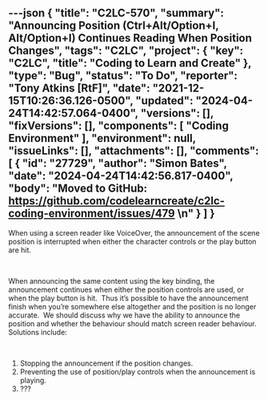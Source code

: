 ---json
{
  "title": "C2LC-570",
  "summary": "Announcing Position (Ctrl+Alt/Option+I, Alt/Option+I) Continues Reading When Position Changes",
  "tags": "C2LC",
  "project": {
    "key": "C2LC",
    "title": "Coding to Learn and Create"
  },
  "type": "Bug",
  "status": "To Do",
  "reporter": "Tony Atkins [RtF]",
  "date": "2021-12-15T10:26:36.126-0500",
  "updated": "2024-04-24T14:42:57.064-0400",
  "versions": [],
  "fixVersions": [],
  "components": [
    "Coding Environment"
  ],
  "environment": null,
  "issueLinks": [],
  "attachments": [],
  "comments": [
    {
      "id": "27729",
      "author": "Simon Bates",
      "date": "2024-04-24T14:42:56.817-0400",
      "body": "Moved to GitHub: <https://github.com/codelearncreate/c2lc-coding-environment/issues/479>&#x20;\n"
    }
  ]
}
---
When using a screen reader like VoiceOver, the announcement of the scene position is interrupted when either the character controls or the play button are hit.

 

When announcing the same content using the key binding, the announcement continues when either the position controls are used, or when the play button is hit.  Thus it’s possible to have the announcement finish when you’re somewhere else altogether and the position is no longer accurate.  We should discuss why we have the ability to announce the position and whether the behaviour should match screen reader behaviour.  Solutions include:

 

1. Stopping the announcement if the position changes.
2. Preventing the use of position/play controls when the announcement is playing.
3. ???

        
